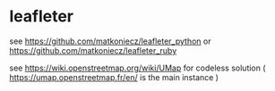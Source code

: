 # leafleter
see https://github.com/matkoniecz/leafleter_python or https://github.com/matkoniecz/leafleter_ruby

see https://wiki.openstreetmap.org/wiki/UMap for codeless solution ( https://umap.openstreetmap.fr/en/ is the main instance )
